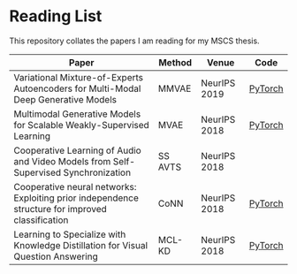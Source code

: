 # Reading List

This repository collates the papers I am reading for my MSCS thesis.

|Paper|Method|Venue|Code|
|-----|------|-----|----|
|Variational Mixture-of-Experts Autoencoders for Multi-Modal Deep Generative Models|MMVAE|NeurIPS 2019|[PyTorch](https://github.com/iffsid/mmvae)|
|Multimodal Generative Models for Scalable Weakly-Supervised Learning|MVAE|NeurIPS 2018|[PyTorch](https://github.com/mhw32/multimodal-vae-public)|
|Cooperative Learning of Audio and Video Models from Self-Supervised Synchronization|SS AVTS|NeurIPS 2018||
|Cooperative neural networks: Exploiting prior independence structure for improved classification|CoNN|NeurIPS 2018|[PyTorch](https://github.com/Harshs27/CoNN)|
|Learning to Specialize with Knowledge Distillation for Visual Question Answering|MCL-KD|NeurIPS 2018|[PyTorch](https://github.com/JonghwanMun/MCL-KD)|
